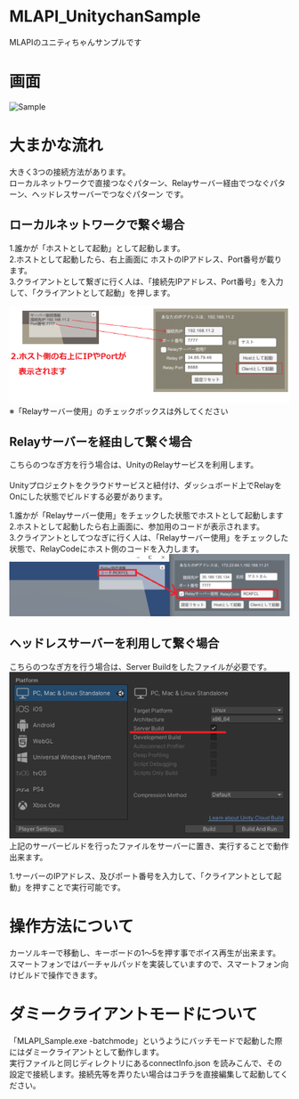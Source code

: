 # MLAPI_UnitychanSample
MLAPIのユニティちゃんサンプルです

# 画面
![Sample](docs/Sample.gif "Sample")


# 大まかな流れ
大きく3つの接続方法があります。<br />
ローカルネットワークで直接つなぐパターン、Relayサーバー経由でつなぐパターン、ヘッドレスサーバーでつなぐパターン です。<br />


## ローカルネットワークで繋ぐ場合
1.誰かが「ホストとして起動」として起動します。 <br />
2.ホストとして起動したら、右上画面に ホストのIPアドレス、Port番号が載ります。<br />
3.クライアントとして繋ぎに行く人は、「接続先IPアドレス、Port番号」を入力して、「クライアントとして起動」を押します。<br />

![](docs/LANHost.png) <br />
※「Relayサーバー使用」のチェックボックスは外してください

## Relayサーバーを経由して繋ぐ場合

こちらのつなぎ方を行う場合は、UnityのRelayサービスを利用します。<br />
<br />
Unityプロジェクトをクラウドサービスと紐付け、ダッシュボード上でRelayをOnにした状態でビルドする必要があります。

1.誰かが「Relayサーバー使用」をチェックした状態でホストとして起動します<br />
2.ホストとして起動したら右上画面に、参加用のコードが表示されます。<br />
3.クライアントとしてつなぎに行く人は、「Relayサーバー使用」をチェックした状態で、RelayCodeにホスト側のコードを入力します。<br />
![](docs/RelayCode.png) <br />

## ヘッドレスサーバーを利用して繋ぐ場合

こちらのつなぎ方を行う場合は、Server Buildをしたファイルが必要です。<br />
![](docs/ServerBuild.png) <br />
上記のサーバービルドを行ったファイルをサーバーに置き、実行することで動作出来ます。


1.サーバーのIPアドレス、及びポート番号を入力して、「クライアントとして起動」を押すことで実行可能です。

# 操作方法について
カーソルキーで移動し、キーボードの1～5を押す事でボイス再生が出来ます。<br />
スマートフォンではバーチャルパッドを実装していますので、スマートフォン向けビルドで操作できます。<br />

# ダミークライアントモードについて

「MLAPI_Sample.exe -batchmode」というようにバッチモードで起動した際にはダミークライアントとして動作します。<br />
実行ファイルと同じディレクトリにあるconnectInfo.json を読みこんで、その設定で接続します。接続先等を弄りたい場合はコチラを直接編集して起動してください。<br />

